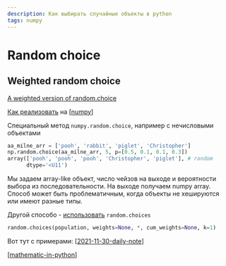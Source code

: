 ```yaml
---
description: Как выбирать случайные объекты в python
tags: numpy
---
```

# Random choice

## Weighted random choice

[A weighted version of random.choice](https://stackoverflow.com/questions/3679694/a-weighted-version-of-random-choice)

[Как реализовать](https://stackoverflow.com/a/26196078/15966204) на [[numpy]]

Специальный метод `numpy.random.choice`, например с нечисловыми объектами

```python
aa_milne_arr = ['pooh', 'rabbit', 'piglet', 'Christopher']
np.random.choice(aa_milne_arr, 5, p=[0.5, 0.1, 0.1, 0.3])
array(['pooh', 'pooh', 'pooh', 'Christopher', 'piglet'], # random
      dtype='<U11')
```

Мы задаем array-like объект, число чейзов на выходе и вероятности выбора из последовательности. На выходе получаем numpy array. Способ может быть проблематичным, когда объекты не хешируются или имеют разные типы.

Другой способо - [использовать](https://docs.python.org/dev/library/random.html#random.choices) `random.choices`

```python
random.choices(population, weights=None, *, cum_weights=None, k=1)
```

Вот тут с примерами: [[2021-11-30-daily-note]]

[[mathematic-in-python]]

[//begin]: # "Autogenerated link references for markdown compatibility"
[numpy]: ../lists/numpy "Numpy"
[2021-11-30-daily-note]: ../posts/2021-11-30-daily-note "Diff массивов, случайный выбор, конвертация в булев массив и произвольные заполнители в numpy"
[mathematic-in-python]: mathematic-in-python "Mathematic in python"
[//end]: # "Autogenerated link references"